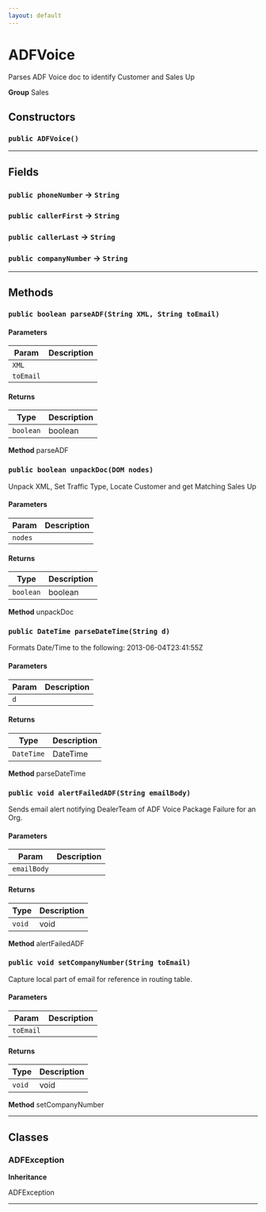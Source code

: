 ```yaml
---
layout: default
---
```

# ADFVoice

Parses ADF Voice doc to identify Customer and Sales Up


**Group** Sales

## Constructors
### `public ADFVoice()`
---
## Fields

### `public phoneNumber` → `String`


### `public callerFirst` → `String`


### `public callerLast` → `String`


### `public companyNumber` → `String`


---
## Methods
### `public boolean parseADF(String XML, String toEmail)`
#### Parameters

|Param|Description|
|---|---|
|`XML`||
|`toEmail`||

#### Returns

|Type|Description|
|---|---|
|`boolean`|boolean|


**Method** parseADF

### `public boolean unpackDoc(DOM nodes)`

Unpack XML, Set Traffic Type, Locate Customer and get Matching Sales Up

#### Parameters

|Param|Description|
|---|---|
|`nodes`||

#### Returns

|Type|Description|
|---|---|
|`boolean`|boolean|


**Method** unpackDoc

### `public DateTime parseDateTime(String d)`

Formats Date/Time to the following: 2013-06-04T23:41:55Z

#### Parameters

|Param|Description|
|---|---|
|`d`||

#### Returns

|Type|Description|
|---|---|
|`DateTime`|DateTime|


**Method** parseDateTime

### `public void alertFailedADF(String emailBody)`

Sends email alert notifying DealerTeam of ADF Voice Package Failure for an Org.

#### Parameters

|Param|Description|
|---|---|
|`emailBody`||

#### Returns

|Type|Description|
|---|---|
|`void`|void|


**Method** alertFailedADF

### `public void setCompanyNumber(String toEmail)`

Capture local part of email for reference in routing table.

#### Parameters

|Param|Description|
|---|---|
|`toEmail`||

#### Returns

|Type|Description|
|---|---|
|`void`|void|


**Method** setCompanyNumber

---
## Classes
### ADFException

**Inheritance**

ADFException


---
